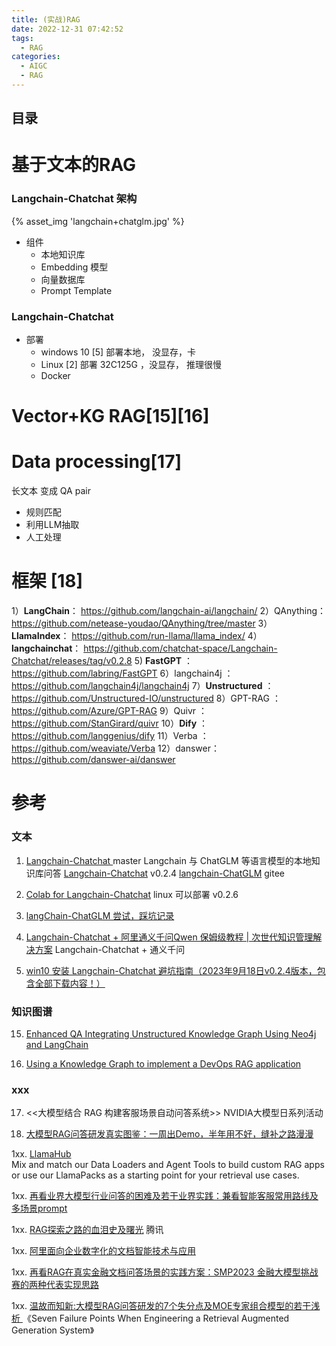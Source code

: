 ```yaml
---
title: (实战)RAG 
date: 2022-12-31 07:42:52
tags:
  - RAG
categories: 
  - AIGC
  - RAG  
---
```


<p></p>
<!-- more -->

## 目录
<!-- toc -->

# 基于文本的RAG
### Langchain-Chatchat 架构
{% asset_img 'langchain+chatglm.jpg' %}

+ 组件
  + 本地知识库
  + Embedding 模型
  + 向量数据库
  + Prompt Template

### Langchain-Chatchat
+ 部署 
  - windows 10 [5] 
    部署本地， 没显存，卡
  - Linux [2]
    部署   32C125G ，没显存， 推理很慢 
  - Docker 


# Vector+KG RAG[15][16]

# Data processing[17]
长文本   变成   QA pair
+ 规则匹配
+ 利用LLM抽取
+ 人工处理

# 框架 [18]
1）**LangChain**： https://github.com/langchain-ai/langchain/
2）QAnything： https://github.com/netease-youdao/QAnything/tree/master
3）**LlamaIndex**： https://github.com/run-llama/llama_index/
4）**langchainchat**： https://github.com/chatchat-space/Langchain-Chatchat/releases/tag/v0.2.8
5) **FastGPT** ：https://github.com/labring/FastGPT
6）langchain4j ：https://github.com/langchain4j/langchain4j
7）**Unstructured** ：https://github.com/Unstructured-IO/unstructured
8）GPT-RAG ：https://github.com/Azure/GPT-RAG
9）Quivr ：https://github.com/StanGirard/quivr
10）**Dify** ：https://github.com/langgenius/dify
11）Verba ：https://github.com/weaviate/Verba
12）danswer：https://github.com/danswer-ai/danswer

# 参考
### 文本
1. [Langchain-Chatchat ](https://github.com/chatchat-space/Langchain-Chatchat) master
   Langchain 与 ChatGLM 等语言模型的本地知识库问答
   [Langchain-Chatchat](https://github.com/chatchat-space/Langchain-Chatchat/tree/v0.2.4)  v0.2.4 
   [langchain-ChatGLM](https://gitee.com/deepeye/langchain-ChatGLM)  gitee 
   
2. [Colab for Langchain-Chatchat](https://github.com/www6v/Langchain-Chatchat-Colab)   linux 可以部署  v0.2.6
3. [langChain-ChatGLM 尝试，踩坑记录](https://zhuanlan.zhihu.com/p/649055955)
4. [Langchain-Chatchat + 阿里通义千问Qwen 保姆级教程 | 次世代知识管理解决方案](https://zhuanlan.zhihu.com/p/651189680)    Langchain-Chatchat + 通义千问
5. [win10 安装 Langchain-Chatchat 避坑指南（2023年9月18日v0.2.4版本，包含全部下载内容！）](https://blog.csdn.net/weixin_43094965/article/details/133044128)  



### 知识图谱
15. [Enhanced QA Integrating Unstructured Knowledge Graph Using Neo4j and LangChain](https://neo4j.com/developer-blog/unstructured-knowledge-graph-neo4j-langchain/)  

16. [Using a Knowledge Graph to implement a DevOps RAG application](https://blog.langchain.dev/using-a-knowledge-graph-to-implement-a-devops-rag-application/)

### xxx
17. <<大模型结合 RAG 构建客服场景自动问答系统>>  NVIDIA大模型日系列活动  

18. [大模型RAG问答研发真实图鉴：一周出Demo，半年用不好，缝补之路漫漫 ](https://mp.weixin.qq.com/s?__biz=MzAxMjc3MjkyMg==&mid=2648407281&idx=2&sn=f39b46cad1787123b485d76dff33bc93)

1xx. [LlamaHub](https://llamahub.ai/)   
      Mix and match our Data Loaders and Agent Tools to build custom RAG apps or use our LlamaPacks as a starting point for your retrieval use cases.

1xx. [再看业界大模型行业问答的困难及若干业界实践：兼看智能客服常用路线及多场景prompt ](https://mp.weixin.qq.com/s?__biz=MzAxMjc3MjkyMg==&mid=2648404338&idx=1&sn=3c8f8c44ac7a1d925216b40833525b25)

1xx. [RAG探索之路的血泪史及曙光](https://zhuanlan.zhihu.com/p/664921095)  腾讯

1xx. [阿里面向企业数字化的文档智能技术与应用](https://mp.weixin.qq.com/s/d2Nns1qashMbcXPMG-4McQ)

1xx. [再看RAG在真实金融文档问答场景的实践方案：SMP2023 金融大模型挑战赛的两种代表实现思路](https://mp.weixin.qq.com/s?__biz=MzAxMjc3MjkyMg==&mid=2648404651&idx=2&sn=335db95e104a5b09e33ac2245bae4fd2)

1xx. [温故而知新:大模型RAG问答研发的7个失分点及MOE专家组合模型的若干浅析 ](https://mp.weixin.qq.com/s?__biz=MzAxMjc3MjkyMg==&mid=2648407056&idx=1&sn=0a0ce93a9199a2eae36493a515e42181)
   《Seven Failure Points When Engineering a Retrieval Augmented Generation System》